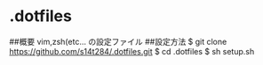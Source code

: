 # .dotfiles 
##概要 
vim,zsh(etc... の設定ファイル 
##設定方法 
    $ git clone https://github.com/s14t284/.dotfiles.git
    $ cd .dotfiles
    $ sh setup.sh
